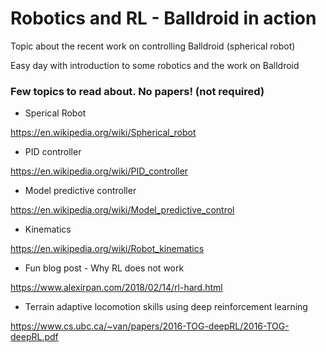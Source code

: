 # Robotics and RL - Balldroid in action

Topic about the recent work on controlling Balldroid (spherical robot)

Easy day with introduction to some robotics and the work on Balldroid

### Few topics to read about. No papers! (not required)

* Sperical Robot

https://en.wikipedia.org/wiki/Spherical_robot

* PID controller

https://en.wikipedia.org/wiki/PID_controller

* Model predictive controller

https://en.wikipedia.org/wiki/Model_predictive_control

* Kinematics

https://en.wikipedia.org/wiki/Robot_kinematics

* Fun blog post - Why RL does not work

https://www.alexirpan.com/2018/02/14/rl-hard.html

* Terrain adaptive locomotion skills using deep reinforcement learning

https://www.cs.ubc.ca/~van/papers/2016-TOG-deepRL/2016-TOG-deepRL.pdf
